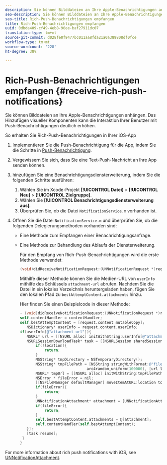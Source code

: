 ```yaml
---
description: Sie können Bilddateien an Ihre Apple-Benachrichtigungen anhängen. Das Hinzufügen visueller Komponenten kann die Interaktion Ihrer Benutzer mit Push-Benachrichtigungen deutlich erhöhen.
seo-description: Sie können Bilddateien an Ihre Apple-Benachrichtigungen anhängen. Das Hinzufügen visueller Komponenten kann die Interaktion Ihrer Benutzer mit Push-Benachrichtigungen deutlich erhöhen.
seo-title: Rich-Push-Benachrichtigungen empfangen
title: Rich-Push-Benachrichtigungen empfangen
uuid: 0dbda409-cf49-4eb8-90ee-baf27911dc07
translation-type: tm+mt
source-git-commit: d028fe0f9477bc011aa8fda21a0a389808df0fce
workflow-type: tm+mt
source-wordcount: '228'
ht-degree: 38%

---
```



# Rich-Push-Benachrichtigungen empfangen {#receive-rich-push-notifications}

Sie können Bilddateien an Ihre Apple-Benachrichtigungen anhängen. Das Hinzufügen visueller Komponenten kann die Interaktion Ihrer Benutzer mit Push-Benachrichtigungen deutlich erhöhen.

So erhalten Sie Rich-Push-Benachrichtigungen in Ihrer iOS-App

1. Implementieren Sie die Push-Benachrichtigung für die App, indem Sie die Schritte in [Push-Benachrichtigung](/help/ios/messaging-main/push-messaging/push-messaging.md).
1. Vergewissern Sie sich, dass Sie eine Text-Push-Nachricht an Ihre App senden können.
1. hinzufügen Sie eine Benachrichtigungsdiensterweiterung, indem Sie die folgenden Schritte ausführen:

   1. Wählen Sie im Xcode-Projekt **[!UICONTROL Datei]** > **[!UICONTROL Neu]** > **[!UICONTROL Zielgruppe]**.
   1. Wählen Sie **[!UICONTROL Benachrichtigungsdiensterweiterung aus]**.
   1. Überprüfen Sie, ob die Datei `NotificationService.m` vorhanden ist.

1. Öffnen Sie die Datei `NotificationService.m` und überprüfen Sie, ob die folgenden Delegierungsmethoden vorhanden sind:

   * Eine Methode zum Empfangen einer Benachrichtigungsanfrage.
   * Eine Methode zur Behandlung des Ablaufs der Diensterweiterung.

      Für den Empfang von Rich-Push-Benachrichtigungen wird die erste Methode verwendet:

      ```objective-c
      (void)didReceiveNotificationRequest:(UNNotificationRequest *)request withContentHandler:(void (^)(UNNotificationContent *contentToDeliver))contentHandler;
      ```

      Mithilfe dieser Methode können Sie die Medien-URL von `userInfo` mithilfe des Schlüssels `attachment-url` abrufen. Nachdem Sie die Datei in ein lokales Verzeichnis heruntergeladen haben, fügen Sie den lokalen Pfad zu `bestAttemptContent.attachments` hinzu.

      Hier finden Sie einen Beispielcode in dieser Methode:

      ```objective-c
      - (void)didReceiveNotificationRequest:(UNNotificationRequest *)request withContentHandler:(void (^)(UNNotificationContent * _Nonnull))contentHandler {
      self.contentHandler = contentHandler;
      self.bestAttemptContent = [request.content mutableCopy];
         NSDictionary* userInfo = request.content.userInfo;
      if(userInfo[@"attachment-url"]){
         NSURL* url = [[NSURL alloc] initWithString:userInfo[@"attachment-url"]];
         NSURLSessionDownloadTask* task = [[NSURLSession sharedSession] downloadTaskWithURL:url completionHandler:^(NSURL * _Nullable location, NSURLResponse * _Nullable response, NSError * _Nullable error) {
             if(!location){
                 return;
             }
             NSString* tmpDirectory = NSTemporaryDirectory();
             NSString* tmpFilePath = [NSString stringWithFormat:@"file://%@%d%d%@", tmpDirectory, arc4random_uniform(100000),
                                    arc4random_uniform(100000), [url lastPathComponent]];
             NSURL* tmpUrl = [[NSURL alloc] initWithString:tmpFilePath];
             NSError * fileError = nil;
             [[NSFileManager defaultManager] moveItemAtURL:location toURL:tmpUrl error:&amp;fileError];
             if(fileError){
                 return;
             }
             UNNotificationAttachment* attachment = [UNNotificationAttachment attachmentWithIdentifier:@"video" URL:tmpUrl options:nil error:&amp;fileError];
             if(fileError){
                 return;
             }
             self.bestAttemptContent.attachments = @[attachment];
             self.contentHandler(self.bestAttemptContent);
         }];
         [task resume];
       }
      }
      ```


For more information about rich push notifications with iOS, see [UNNotificationAttachment](https://developer.apple.com/documentation/usernotifications/unnotificationattachment).
